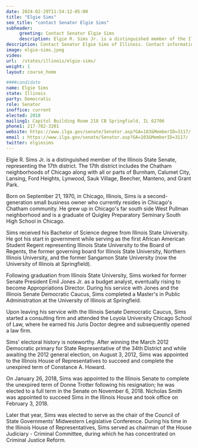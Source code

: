 ```yaml
---
date: 2024-02-29T11:54:12-05:00
title: "Elgie Sims"
seo_title: "contact Senator Elgie Sims"
subheader:
     greeting: Contact Senator Elgie Sims
     description: Elgie R. Sims Jr. is a distinguished member of the Illinois State Senate, representing the 17th district. The 17th district includes the Chatham neighborhoods of Chicago along with all or parts of Burnham, Calumet City, Lansing, Ford Heights, Lynwood, Sauk Village, Beecher, Manteno, and Grant Park.
description: Contact Senator Elgie Sims of Illinois. Contact information for Elgie Sims includes email address, phone number, and mailing address.
image: elgie-sims.jpeg
video:
url:  /states/illinois/elgie-sims/
weight: 1
layout: course_home

####candidate
name: Elgie Sims
state: Illinois
party: Democratic
role: Senator
inoffice: current
elected: 2018
mailing1: Capitol Building Room 218 CB Springfield, IL 62706
phone1: 217-782-3201
website: https://www.ilga.gov/senate/Senator.asp?GA=103&MemberID=3117/
email : https://www.ilga.gov/senate/Senator.asp?GA=103&MemberID=3117/
twitter: elgiesims
---
```


Elgie R. Sims Jr. is a distinguished member of the Illinois State Senate, representing the 17th district. The 17th district includes the Chatham neighborhoods of Chicago along with all or parts of Burnham, Calumet City, Lansing, Ford Heights, Lynwood, Sauk Village, Beecher, Manteno, and Grant Park.

Born on September 21, 1970, in Chicago, Illinois, Sims is a second-generation small business owner who currently resides in Chicago's Chatham community. He grew up in Chicago's far south side West Pullman neighborhood and is a graduate of Quigley Preparatory Seminary South High School in Chicago.

Sims received his Bachelor of Science degree from Illinois State University. He got his start in government while serving as the first African American Student Regent representing Illinois State University to the Board of Regents, the former governing board for Illinois State University, Northern Illinois University, and the former Sangamon State University (now the University of Illinois at Springfield).

Following graduation from Illinois State University, Sims worked for former Senate President Emil Jones Jr. as a budget analyst, eventually rising to become Appropriations Director. During his service with Jones and the Illinois Senate Democratic Caucus, Sims completed a Master's in Public Administration at the University of Illinois at Springfield.

Upon leaving his service with the Illinois Senate Democratic Caucus, Sims started a consulting firm and attended the Loyola University Chicago School of Law, where he earned his Juris Doctor degree and subsequently opened a law firm.

Sims' electoral history is noteworthy. After winning the March 2012 Democratic primary for State Representative of the 34th District and while awaiting the 2012 general election, on August 3, 2012, Sims was appointed to the Illinois House of Representatives to succeed and complete the unexpired term of Constance A. Howard.

On January 26, 2018, Sims was appointed to the Illinois Senate to complete the unexpired term of Donne Trotter following his resignation; he was elected to a full term in the Senate on November 6, 2018. Nicholas Smith was appointed to succeed Sims in the Illinois House and took office on February 3, 2018.

Later that year, Sims was elected to serve as the chair of the Council of State Governments’ Midwestern Legislative Conference. During his time in the Illinois House of Representatives, Sims served as chairman of the House Judiciary - Criminal Committee, during which he has concentrated on Criminal Justice Reform.
